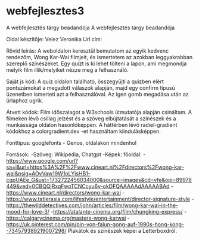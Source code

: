 # webfejlesztes3
A webfejlesztés tárgy beadandója
A webfejlesztés tárgy beadandója

Oldal készítője: Velez Veronika Url cím:

Rövid leírás: A weboldalon keresztül bemutatom az egyik kedvenc rendezőm, Wong Kar-Wai filmjeit, és ismertetem az azokban leggyakrabban szereplő színészeket. Egy quizt is ki lehet tölteni a lapon, ami megmondja melyik film illik/melyiket nézze meg a felhasználó.

Saját js kód: A quiz oldalon található, összegyűjti a quizben elért pontszámokat a megadott válaszok alapján, majd egy confirm típusú üzenetben ismerteti azt a felhasználóval. Az igen gomb megadása után az űrlaphoz ugrik.

Átvett kódok: Film időszalagot a W3schools útmutatója alapján csináltam. A filmeken lévő csillag jelzést és a szöveg elbújtatását a színészek és a munkássága oldalon hasonlóképpen. A háttérben lévő radiel-gradient kódokhoz a colorgradient.dev -et használtam kiindulásképpen.

Fonttípus: googlefonts - Genos, oldalakon mindenhol

Források: -Szöveg: Wikipédia, Chatgpt -Képek: főoldal: -https://www.google.com/url?sa=i&url=https%3A%2F%2Fwww.cineart.nl%2Fdirectors%2Fwong-kar-wai&psig=AOvVaw19W1oLYjsHB1-cqpUAEe_G&ust=1732722456034000&source=images&cd=vfe&opi=89978449&ved=0CBQQjRxqFwoTCNCcyu6v-okDFQAAAAAdAAAAABAd -https://www.cineart.nl/directors/wong-kar-wai -https://www.tatlerasia.com/lifestyle/entertainment/director-signature-style -https://thewilddetectives.com/john/articles/film/wong-kar-wai-in-the-mood-for-love-3/ -https://atalante-cinema.org/film/chungking-express/ -https://calgarycinema.org/masters-wong-karwai -https://uk.pinterest.com/pin/pin-von-falun-gong-auf-1990s-hong-kong--734579389219007298/
Plakátok és színészek képei a Letterboxdról.
